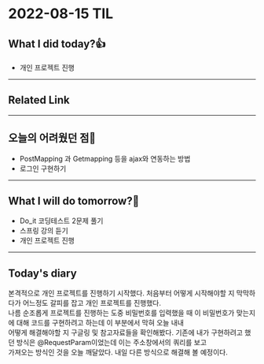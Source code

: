 # 2022-08-15 TIL
## What I did today?👍
* 개인 프로젝트 진행

___
## Related Link


___
## 오늘의 어려웠던 점🤯
* PostMapping 과 Getmapping 등을 ajax와 연동하는 방법
* 로그인 구현하기
___
## What I will do tomorrow?🙏
* Do_it 코딩테스트 2문제 풀기
* 스프링 강의 듣기
* 개인 프로젝트 진행

___
## Today's diary
본격적으로 개인 프로젝트를 진행하기 시작했다. 처음부터 어떻게 시작해야할 지 막막하다가 어느정도 갈피를 잡고 개인 프로젝트를 진행했다.  
나름 순조롭게 프로젝트를 진행하는 도중 비밀번호를 입력했을 때 이 비밀번호가 맞는지에 대해 코드를 구현하려고 하는데 이 부분에서 막혀 오늘 내내  
어떻게 해결해야할 지 구글링 및 참고자료들을 확인해봤다. 기존에 내가 구현하려고 했던 방식은 @RequestParam이었는데 이는 주소창에서의 쿼리를 보고  
가져오는 방식인 것을 오늘 깨달았다. 내일 다른 방식으로 해결해 볼 예정이다.
